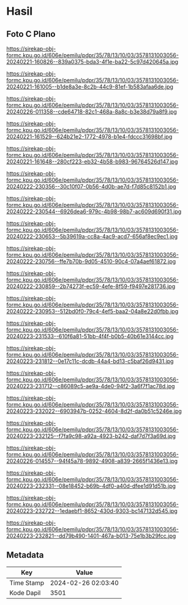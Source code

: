 # Hasil

## Foto C Plano

https://sirekap-obj-formc.kpu.go.id/606e/pemilu/pdpr/35/78/13/10/03/3578131003056-20240221-160826--839a0375-bda3-4f1e-ba22-5c97d420645a.jpg

https://sirekap-obj-formc.kpu.go.id/606e/pemilu/pdpr/35/78/13/10/03/3578131003056-20240221-161005--b1de8a3e-8c2b-44c9-81ef-1b583afaa6de.jpg

https://sirekap-obj-formc.kpu.go.id/606e/pemilu/pdpr/35/78/13/10/03/3578131003056-20240226-011358--cde64718-82c1-468a-8a8c-b3e38d79a8f9.jpg

https://sirekap-obj-formc.kpu.go.id/606e/pemilu/pdpr/35/78/13/10/03/3578131003056-20240221-161529--624b21e2-1772-4978-b1e4-fdccc31698bf.jpg

https://sirekap-obj-formc.kpu.go.id/606e/pemilu/pdpr/35/78/13/10/03/3578131003056-20240221-161648--280cf223-eb32-4b58-b983-96764526d147.jpg

https://sirekap-obj-formc.kpu.go.id/606e/pemilu/pdpr/35/78/13/10/03/3578131003056-20240222-230356--30c10f07-0b56-4d0b-ae7d-f7d85c8152b1.jpg

https://sirekap-obj-formc.kpu.go.id/606e/pemilu/pdpr/35/78/13/10/03/3578131003056-20240222-230544--6926dea6-979c-4b98-98b7-ac609d690f31.jpg

https://sirekap-obj-formc.kpu.go.id/606e/pemilu/pdpr/35/78/13/10/03/3578131003056-20240222-230653--5b39619a-cc8a-4ac9-acd7-656af8ec9ec1.jpg

https://sirekap-obj-formc.kpu.go.id/606e/pemilu/pdpr/35/78/13/10/03/3578131003056-20240222-230756--ffe7b70b-9d05-4510-90c4-07a4aef61872.jpg

https://sirekap-obj-formc.kpu.go.id/606e/pemilu/pdpr/35/78/13/10/03/3578131003056-20240222-230859--2b74273f-ec59-4efe-8f59-f9497e281736.jpg

https://sirekap-obj-formc.kpu.go.id/606e/pemilu/pdpr/35/78/13/10/03/3578131003056-20240222-230953--512bd0f0-79c4-4ef5-baa2-04a8e22d0fbb.jpg

https://sirekap-obj-formc.kpu.go.id/606e/pemilu/pdpr/35/78/13/10/03/3578131003056-20240223-231533--610f6a81-51bb-4f4f-b0b5-40b61e3144cc.jpg

https://sirekap-obj-formc.kpu.go.id/606e/pemilu/pdpr/35/78/13/10/03/3578131003056-20240223-231812--0e17c11c-dcdb-44a4-bd13-c5baf26d9431.jpg

https://sirekap-obj-formc.kpu.go.id/606e/pemilu/pdpr/35/78/13/10/03/3578131003056-20240223-231712--c86089c5-ae9a-4de0-94f2-3a6f7f1ac78d.jpg

https://sirekap-obj-formc.kpu.go.id/606e/pemilu/pdpr/35/78/13/10/03/3578131003056-20240223-232022--6903947b-0252-4604-8d2f-da0b51c5246e.jpg

https://sirekap-obj-formc.kpu.go.id/606e/pemilu/pdpr/35/78/13/10/03/3578131003056-20240223-232125--f7fa9c98-a92a-4923-b242-daf7d7f3a69d.jpg

https://sirekap-obj-formc.kpu.go.id/606e/pemilu/pdpr/35/78/13/10/03/3578131003056-20240226-014557--94f45a78-9892-4908-a839-2665f1436e13.jpg

https://sirekap-obj-formc.kpu.go.id/606e/pemilu/pdpr/35/78/13/10/03/3578131003056-20240223-232331--08e18452-b69b-4df0-a40d-dfee1d91d51b.jpg

https://sirekap-obj-formc.kpu.go.id/606e/pemilu/pdpr/35/78/13/10/03/3578131003056-20240223-232722--1edaebf1-8652-430d-9303-bc147132d545.jpg

https://sirekap-obj-formc.kpu.go.id/606e/pemilu/pdpr/35/78/13/10/03/3578131003056-20240223-232821--dd79b490-1401-467a-b013-75e1b3b29fcc.jpg


## Metadata

| Key        | Value               |
| ---------- | ------------------- |
| Time Stamp | 2024-02-26 02:03:40 |
| Kode Dapil | 3501                |



